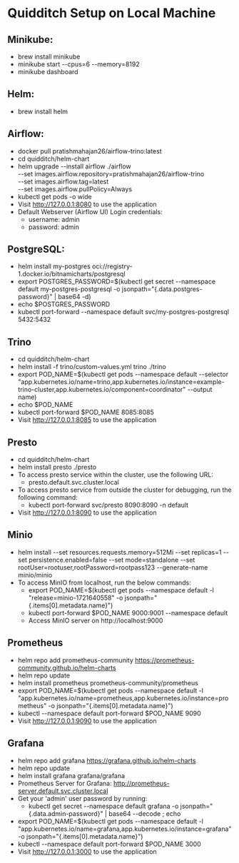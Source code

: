 # Quidditch Setup on Local Machine
## Minikube:
- brew install minikube
- minikube start --cpus=6 --memory=8192
- minikube dashboard

## Helm:
- brew install helm

## Airflow:
- docker pull pratishmahajan26/airflow-trino:latest
- cd quidditch/helm-chart
- helm upgrade --install airflow ./airflow \
 	 --set images.airflow.repository=pratishmahajan26/airflow-trino \
 	 --set images.airflow.tag=latest \
  	 --set images.airflow.pullPolicy=Always
- kubectl get pods -o wide
- Visit http://127.0.0.1:8080 to use the application
- Default Webserver (Airflow UI) Login credentials:
     - username: admin
     - password: admin

## PostgreSQL:
- helm install my-postgres oci://registry-1.docker.io/bitnamicharts/postgresql 
- export POSTGRES_PASSWORD=$(kubectl get secret --namespace default my-postgres-postgresql -o jsonpath="{.data.postgres-password}" | base64 -d)
- echo $POSTGRES_PASSWORD
- kubectl port-forward --namespace default svc/my-postgres-postgresql 5432:5432

## Trino
- cd quidditch/helm-chart
- helm install -f trino/custom-values.yml trino ./trino
- export POD_NAME=$(kubectl get pods --namespace default --selector "app.kubernetes.io/name=trino,app.kubernetes.io/instance=example-trino-cluster,app.kubernetes.io/component=coordinator" --output name)
- echo $POD_NAME
- kubectl port-forward $POD_NAME 8085:8085
- Visit http://127.0.0.1:8085 to use the application

## Presto
- cd quidditch/helm-chart
- helm install presto ./presto
- To access presto service within the cluster, use the following URL:
    - presto.default.svc.cluster.local
- To access presto service from outside the cluster for debugging, run the following command:
    - kubectl port-forward svc/presto 8090:8090 -n default
- Visit http://127.0.0.1:8090 to use the application

## Minio
- helm install --set resources.requests.memory=512Mi --set replicas=1 --set persistence.enabled=false --set mode=standalone --set rootUser=rootuser,rootPassword=rootpass123 --generate-name minio/minio
- To access MinIO from localhost, run the below commands:
  - export POD_NAME=$(kubectl get pods --namespace default -l "release=minio-1721640558" -o jsonpath="{.items[0].metadata.name}")
  - kubectl port-forward $POD_NAME 9000:9001 --namespace default
  - Access MinIO server on http://localhost:9000

## Prometheus
- helm repo add prometheus-community https://prometheus-community.github.io/helm-charts
- helm repo update
- helm install prometheus prometheus-community/prometheus
- export POD_NAME=$(kubectl get pods --namespace default -l "app.kubernetes.io/name=prometheus,app.kubernetes.io/instance=prometheus" -o jsonpath="{.items[0].metadata.name}")
- kubectl --namespace default port-forward $POD_NAME 9090
- Visit http://127.0.0.1:9090 to use the application


## Grafana
- helm repo add grafana https://grafana.github.io/helm-charts 
- helm repo update
- helm install grafana grafana/grafana
- Prometheus Server for Grafana: http://prometheus-server.default.svc.cluster.local
- Get your 'admin' user password by running:
  - kubectl get secret --namespace default grafana -o jsonpath="{.data.admin-password}" | base64 --decode ; echo
- export POD_NAME=$(kubectl get pods --namespace default -l "app.kubernetes.io/name=grafana,app.kubernetes.io/instance=grafana" -o jsonpath="{.items[0].metadata.name}")
- kubectl --namespace default port-forward $POD_NAME 3000
- Visit http://127.0.0.1:3000 to use the application